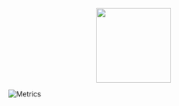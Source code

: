 <p align="center">
<img src="https://github.githubassets.com/images/mona-loading-dimmed.gif" height="150" weight="150">
</p>
  
![Metrics](https://metrics.lecoq.io/mkn96?template=classic&base.header=0&base.activity=0&base.community=0&base.repositories=0&base.metadata=0&pagespeed=1&topics=1&languages=1&isocalendar=1&followup=1&stars=1&habits=1&base.indepth=false&isocalendar.duration=half-year&languages.limit=8&languages.threshold=0%25&languages.other=false&languages.colors=github&languages.sections=most-used&languages.indepth=false&languages.analysis.timeout=15&languages.categories=markup%2C%20programming&languages.recent.categories=markup%2C%20programming&languages.recent.load=300&languages.recent.days=14&topics.mode=starred&topics.sort=stars&topics.limit=15&stars.limit=4&habits.from=200&habits.days=14&habits.facts=true&habits.charts=false&habits.charts.type=classic&habits.trim=false&followup.sections=repositories&followup.indepth=false&pagespeed.url=htttps%3A%2F%2Fmiken.me&pagespeed.detailed=false&pagespeed.screenshot=false&config.timezone=Europe%2FKiev)
